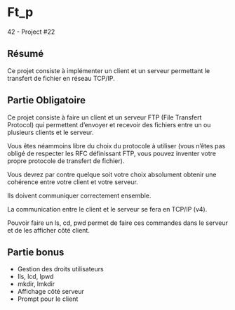 # Ft_p
42 - Project #22

## Résumé
Ce projet consiste à implémenter un client et un serveur permettant le
transfert de fichier en réseau TCP/IP.

## Partie Obligatoire

Ce projet consiste à faire un client et un serveur FTP (File Transfert Protocol) qui
permettent d’envoyer et recevoir des fichiers entre un ou plusieurs clients et le serveur.  

Vous êtes néammoins libre du choix du protocole à utiliser (vous n’êtes pas obligé de respecter les 
RFC définissant FTP, vous pouvez inventer votre propre protocole de transfert de fichier).  

Vous devrez par contre quelque soit votre choix absolument obtenir une cohérence entre votre client et votre serveur.  

Ils doivent communiquer correctement ensemble.  

La communication entre le client et le serveur se fera en TCP/IP (v4).  

Pouvoir faire un ls, cd, pwd permet de faire ces commandes dans le serveur et de
les afficher côté client.

## Partie bonus

- Gestion des droits utilisateurs
- lls, lcd, lpwd
- mkdir, lmkdir
- Affichage côté serveur
- Prompt pour le client
